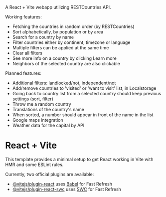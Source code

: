 A React + Vite webapp utilizing RESTCountries API.

Working features:

- Fetching the countries in random order (by RESTCountries)
- Sort alphabetically, by population or by area
- Search for a country by name
- Filter countries either by continent, timezone or language
- Multiple filters can be applied at the same time
- Clear all filters
- See more info on a country by clicking Learn more
- Neighbors of the selected country are also clickable

Planned features:

- Additional filters: landlocked/not, independent/not
- Add/remove countries to 'visited' or 'want to visit' list, in Localstorage
- Going back to country list from a selected country should keep previous settings (sort, filter)
- Throw me a random country
- Translations of the country's name
- When sorted, a number should appear in front of the name in the list
- Google maps integration
- Weather data for the capital by API

# React + Vite

This template provides a minimal setup to get React working in Vite with HMR and some ESLint rules.

Currently, two official plugins are available:

- [@vitejs/plugin-react](https://github.com/vitejs/vite-plugin-react/blob/main/packages/plugin-react/README.md) uses [Babel](https://babeljs.io/) for Fast Refresh
- [@vitejs/plugin-react-swc](https://github.com/vitejs/vite-plugin-react-swc) uses [SWC](https://swc.rs/) for Fast Refresh
